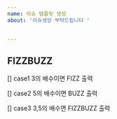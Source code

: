 ```yaml
---
name: 이슈 템플릿 생성
about: '이슈생성 부탁드립니다 '


---
```


## FIZZBUZZ 
[] case1 3의 배수이면 FIZZ 출력

 
[] case2 5의 배수이면 BUZZ 출력

 
[] case3 3,5의 배수면 FIZZBUZZ 출력
